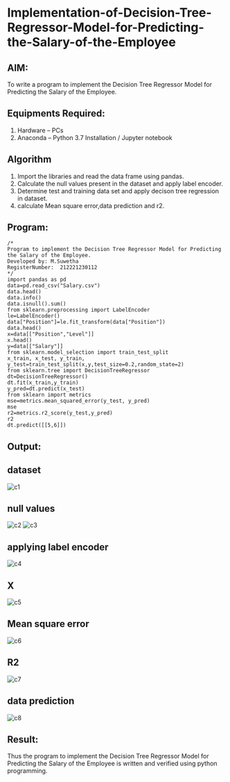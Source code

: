 # Implementation-of-Decision-Tree-Regressor-Model-for-Predicting-the-Salary-of-the-Employee

## AIM:
To write a program to implement the Decision Tree Regressor Model for Predicting the Salary of the Employee.

## Equipments Required:
1. Hardware – PCs
2. Anaconda – Python 3.7 Installation / Jupyter notebook

## Algorithm
1. Import the libraries and read the data frame using pandas.
2. Calculate the null values present in the dataset and apply label encoder.
3. Determine test and training data set and apply decison tree regression in dataset.
4. calculate Mean square error,data prediction and r2.

## Program:
```
/*
Program to implement the Decision Tree Regressor Model for Predicting the Salary of the Employee.
Developed by: M.Suwetha
RegisterNumber:  212221230112
*/
import pandas as pd
data=pd.read_csv("Salary.csv")
data.head()
data.info()
data.isnull().sum()
from sklearn.preprocessing import LabelEncoder
le=LabelEncoder()
data["Position"]=le.fit_transform(data["Position"])
data.head()
x=data[["Position","Level"]]
x.head()
y=data[["Salary"]]
from sklearn.model_selection import train_test_split
x_train, x_test, y_train, y_test=train_test_split(x,y,test_size=0.2,random_state=2)
from sklearn.tree import DecisionTreeRegressor
dt=DecisionTreeRegressor()
dt.fit(x_train,y_train)
y_pred=dt.predict(x_test)
from sklearn import metrics
mse=metrics.mean_squared_error(y_test, y_pred)
mse
r2=metrics.r2_score(y_test,y_pred)
r2
dt.predict([[5,6]])
```

## Output:
## dataset
![c1](https://user-images.githubusercontent.com/94165336/203975099-cb2e749b-fdc4-4970-9993-a2bc039d7ff5.png)
## null values
![c2](https://user-images.githubusercontent.com/94165336/203975111-4663c47c-4ef8-4549-8fb1-8e3502648405.png)
![c3](https://user-images.githubusercontent.com/94165336/203975336-6c4a29f7-b9c9-426e-b6da-3e23be2f012f.png)
## applying label encoder
![c4](https://user-images.githubusercontent.com/94165336/203975360-a87a364b-0d2d-4b86-ae9f-ce0692d5096a.png)
## X
![c5](https://user-images.githubusercontent.com/94165336/203975371-1161ea32-fee0-4171-b8c0-379aed755953.png)
## Mean square error
![c6](https://user-images.githubusercontent.com/94165336/203975386-f7e73291-8f01-4669-8cb0-f9218fe94ba6.png)
## R2
![c7](https://user-images.githubusercontent.com/94165336/203975422-43cebd4b-0990-4151-ba56-2b3db35abd94.png)
## data prediction
![c8](https://user-images.githubusercontent.com/94165336/203975439-74ba733d-adfb-4f2b-8c95-4d30351f92ad.png)



## Result:
Thus the program to implement the Decision Tree Regressor Model for Predicting the Salary of the Employee is written and verified using python programming.
